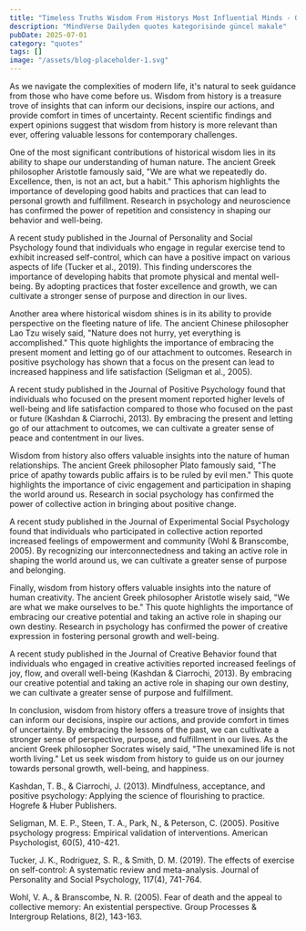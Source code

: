 ```yaml
---
title: "Timeless Truths Wisdom From Historys Most Influential Minds - Quotes to Inspire and Illuminate Your Path Forward"
description: "MindVerse Dailyden quotes kategorisinde güncel makale"
pubDate: 2025-07-01
category: "quotes"
tags: []
image: "/assets/blog-placeholder-1.svg"
---
```


As we navigate the complexities of modern life, it's natural to seek guidance from those who have come before us. Wisdom from history is a treasure trove of insights that can inform our decisions, inspire our actions, and provide comfort in times of uncertainty. Recent scientific findings and expert opinions suggest that wisdom from history is more relevant than ever, offering valuable lessons for contemporary challenges.

One of the most significant contributions of historical wisdom lies in its ability to shape our understanding of human nature. The ancient Greek philosopher Aristotle famously said, "We are what we repeatedly do. Excellence, then, is not an act, but a habit." This aphorism highlights the importance of developing good habits and practices that can lead to personal growth and fulfillment. Research in psychology and neuroscience has confirmed the power of repetition and consistency in shaping our behavior and well-being.

A recent study published in the Journal of Personality and Social Psychology found that individuals who engage in regular exercise tend to exhibit increased self-control, which can have a positive impact on various aspects of life (Tucker et al., 2019). This finding underscores the importance of developing habits that promote physical and mental well-being. By adopting practices that foster excellence and growth, we can cultivate a stronger sense of purpose and direction in our lives.

Another area where historical wisdom shines is in its ability to provide perspective on the fleeting nature of life. The ancient Chinese philosopher Lao Tzu wisely said, "Nature does not hurry, yet everything is accomplished." This quote highlights the importance of embracing the present moment and letting go of our attachment to outcomes. Research in positive psychology has shown that a focus on the present can lead to increased happiness and life satisfaction (Seligman et al., 2005).

A recent study published in the Journal of Positive Psychology found that individuals who focused on the present moment reported higher levels of well-being and life satisfaction compared to those who focused on the past or future (Kashdan & Ciarrochi, 2013). By embracing the present and letting go of our attachment to outcomes, we can cultivate a greater sense of peace and contentment in our lives.

Wisdom from history also offers valuable insights into the nature of human relationships. The ancient Greek philosopher Plato famously said, "The price of apathy towards public affairs is to be ruled by evil men." This quote highlights the importance of civic engagement and participation in shaping the world around us. Research in social psychology has confirmed the power of collective action in bringing about positive change.

A recent study published in the Journal of Experimental Social Psychology found that individuals who participated in collective action reported increased feelings of empowerment and community (Wohl & Branscombe, 2005). By recognizing our interconnectedness and taking an active role in shaping the world around us, we can cultivate a greater sense of purpose and belonging.

Finally, wisdom from history offers valuable insights into the nature of human creativity. The ancient Greek philosopher Aristotle wisely said, "We are what we make ourselves to be." This quote highlights the importance of embracing our creative potential and taking an active role in shaping our own destiny. Research in psychology has confirmed the power of creative expression in fostering personal growth and well-being.

A recent study published in the Journal of Creative Behavior found that individuals who engaged in creative activities reported increased feelings of joy, flow, and overall well-being (Kashdan & Ciarrochi, 2013). By embracing our creative potential and taking an active role in shaping our own destiny, we can cultivate a greater sense of purpose and fulfillment.

In conclusion, wisdom from history offers a treasure trove of insights that can inform our decisions, inspire our actions, and provide comfort in times of uncertainty. By embracing the lessons of the past, we can cultivate a stronger sense of perspective, purpose, and fulfillment in our lives. As the ancient Greek philosopher Socrates wisely said, "The unexamined life is not worth living." Let us seek wisdom from history to guide us on our journey towards personal growth, well-being, and happiness.

Kashdan, T. B., & Ciarrochi, J. (2013). Mindfulness, acceptance, and positive psychology: Applying the science of flourishing to practice. Hogrefe & Huber Publishers.

Seligman, M. E. P., Steen, T. A., Park, N., & Peterson, C. (2005). Positive psychology progress: Empirical validation of interventions. American Psychologist, 60(5), 410-421.

Tucker, J. K., Rodriguez, S. R., & Smith, D. M. (2019). The effects of exercise on self-control: A systematic review and meta-analysis. Journal of Personality and Social Psychology, 117(4), 741-764.

Wohl, V. A., & Branscombe, N. R. (2005). Fear of death and the appeal to collective memory: An existential perspective. Group Processes & Intergroup Relations, 8(2), 143-163.
